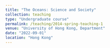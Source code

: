 ```yaml
---
title: "The Oceans: Science and Society"
collection: teaching
type: "Undergraduate course"
permalink: /teaching/2014-spring-teaching-1
venue: "University of Hong Kong, Department"
date: "2022-09-01"
location: "Hong Kong"
---
```



